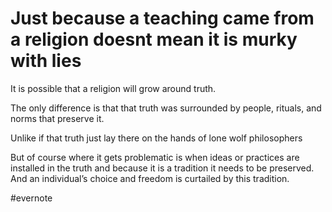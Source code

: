 # Just because a teaching came from a religion doesnt mean it is murky with lies

It is possible that a religion will grow around truth.

The only difference is that that truth was surrounded by people, rituals, and norms that preserve it.

Unlike if that truth just lay there on the hands of lone wolf philosophers

But of course where it gets problematic is when ideas or practices are installed in the truth and because it is a tradition it needs to be preserved. And an individual’s choice and freedom is curtailed by this tradition.

\#evernote

